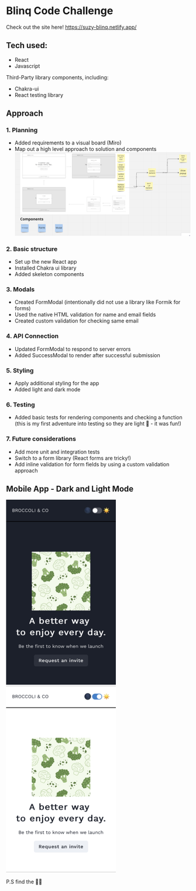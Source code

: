 # Blinq Code Challenge

Check out the site here!
https://suzy-blinq.netlify.app/

## Tech used:

- React
- Javascript

Third-Party library components, including:

- Chakra-ui
- React testing library

## Approach

### 1. Planning

- Added requirements to a visual board (Miro)
- Map out a high level approach to solution and components
  <img src="./public/miro.png">

### 2. Basic structure

- Set up the new React app
- Installed Chakra ui library
- Added skeleton components

### 3. Modals

- Created FormModal (intentionally did not use a library like Formik for forms)
- Used the native HTML validation for name and email fields
- Created custom validation for checking same email

### 4. API Connection

- Updated FormModal to respond to server errors
- Added SuccessModal to render after successful submission

### 5. Styling

- Apply additional styling for the app
- Added light and dark mode

### 6. Testing

- Added basic tests for rendering components and checking a function (this is my first adventure into testing so they are light 🙂 - it was fun!)

### 7. Future considerations

- Add more unit and integration tests
- Switch to a form library (React forms are tricky!)
- Add inline validation for form fields by using a custom validation approach

## Mobile App - Dark and Light Mode

<img src="./public/dark.jpg" width="300px"><img src="./public/light.jpg" width="300px">

P.S find the 🐰🪺
